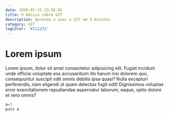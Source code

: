 ```yaml
---
date: 2020-07-15 23:56:01
title: O Básico sobre GIT
description: Aprenda a usar o GIT em 3 minutos
category: GIT
tagColor: '#112233'
---
```


# Lorem ipsum

Lorem ipsum, dolor sit amet consectetur adipisicing elit. Fugiat incidunt unde officiis voluptate eos accusantium illo harum nisi dolorem quo, consequuntur suscipit odit omnis debitis ipsa quasi? Nulla excepturi perferendis, nam eligendi ut quam delectus fugit odit! Dignissimos voluptas error exercitationem repudiandae aspernatur laborum, eaque, optio dolore et vero omnis?

```javascript
a=3
puts a
```
